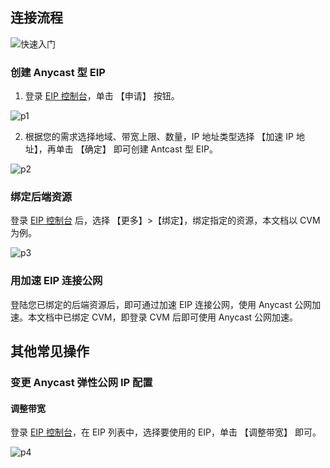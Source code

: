 ## 连接流程

![快速入门](https://mc.qcloudimg.com/static/img/8fbd4b6fe3c5694b4d664b31d590fc4a/image.png)
### 创建 Anycast 型 EIP
1. 登录 [EIP 控制台](https://console.cloud.tencent.com/cvm/eip
)，单击 【申请】 按钮。

 ![p1](https://mc.qcloudimg.com/static/img/a18a018f87701fd94182da23fb47188b/image.png)

2. 根据您的需求选择地域、带宽上限、数量，IP 地址类型选择 【加速 IP 地址】，再单击 【确定】 即可创建 Antcast 型 EIP。

 ![p2](https://main.qcloudimg.com/raw/f5a79c4df0aa779f3ff3c1327a250258.png)
 
### 绑定后端资源

登录 [EIP 控制台](https://console.cloud.tencent.com/cvm/eip
) 后，选择 【更多】>【绑定】，绑定指定的资源，本文档以 CVM 为例。

 ![p3](https://mc.qcloudimg.com/static/img/22bf3f0500051c8929c39e7c60151ee2/image.png)
 
### 用加速 EIP 连接公网

登陆您已绑定的后端资源后，即可通过加速 EIP 连接公网，使用 Anycast 公网加速。本文档中已绑定 CVM，即登录 CVM 后即可使用 Anycast 公网加速。

## 其他常见操作
### 变更 Anycast 弹性公网 IP 配置
#### 调整带宽

登录 [EIP 控制台](https://console.cloud.tencent.com/cvm/eip )，在 EIP 列表中，选择要使用的 EIP，单击 【调整带宽】 即可。

 ![p4](https://mc.qcloudimg.com/static/img/18b5b10ac608d096578495f3e0c69d73/image.png)

